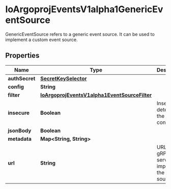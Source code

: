 

# IoArgoprojEventsV1alpha1GenericEventSource

GenericEventSource refers to a generic event source. It can be used to implement a custom event source.

## Properties

Name | Type | Description | Notes
------------ | ------------- | ------------- | -------------
**authSecret** | [**SecretKeySelector**](SecretKeySelector.md) |  |  [optional]
**config** | **String** |  |  [optional]
**filter** | [**IoArgoprojEventsV1alpha1EventSourceFilter**](IoArgoprojEventsV1alpha1EventSourceFilter.md) |  |  [optional]
**insecure** | **Boolean** | Insecure determines the type of connection. |  [optional]
**jsonBody** | **Boolean** |  |  [optional]
**metadata** | **Map&lt;String, String&gt;** |  |  [optional]
**url** | **String** | URL of the gRPC server that implements the event source. |  [optional]



